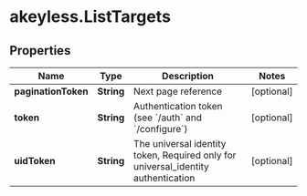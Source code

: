 # akeyless.ListTargets

## Properties

Name | Type | Description | Notes
------------ | ------------- | ------------- | -------------
**paginationToken** | **String** | Next page reference | [optional] 
**token** | **String** | Authentication token (see &#x60;/auth&#x60; and &#x60;/configure&#x60;) | [optional] 
**uidToken** | **String** | The universal identity token, Required only for universal_identity authentication | [optional] 


